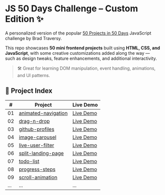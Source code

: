 # JS 50 Days Challenge – Custom Edition ✨

A personalized version of the popular [50 Projects in 50 Days](https://github.com/bradtraversy/50projects50days) JavaScript challenge by Brad Traversy.

This repo showcases **50 mini frontend projects** built using **HTML, CSS, and JavaScript**, with some creative customizations added along the way — such as design tweaks, feature enhancements, and additional interactivity.

> 🛠️ Great for learning DOM manipulation, event handling, animations, and UI patterns.

## 🔗 Project Index


| #  | Project                   | Live Demo           |
|----|---------------------------|---------------------|
| 01 | [animated-navigation](animated-navigation)       | [Live Demo](https://yuleizhu-raymond.github.io/js-50days-custom/animated-navigation/index.html)     |
| 02 | [drag-n-drop](drag-n-drop)                       | [Live Demo](https://yuleizhu-raymond.github.io/practice/drag-n-drop/index.html)             |
| 03 | [github-profiles](github-profiles)               | [Live Demo](https://yuleizhu-raymond.github.io/practice/github-profiles/index.html)         |
| 04 | [image-carousel](image-carousel)                 | [Live Demo](https://yuleizhu-raymond.github.io/practice/image-carousel/index.html)          |
| 05 | [live-user-filter](live-user-filter)             | [Live Demo](https://yuleizhu-raymond.github.io/practice/live-user-filter/index.html)        |
| 06 | [split-landing-page](split-landing-page)         | [Live Demo](https://yuleizhu-raymond.github.io/practice/split-landing-page/index.html)      |
| 07 | [todo-list](todo-list)                           | [Live Demo](https://yuleizhu-raymond.github.io/practice/todo-list/index.html)               |
| 08 | [progress-steps](progress-steps)                 | [Live Demo](https://yuleizhu-raymond.github.io/practice/progress-steps/index.html)          |
| 09 | [scroll-animation](scroll-animation)             | [Live Demo](https://yuleizhu-raymond.github.io/practice/scroll-animation/index.html)          |
| ... | ...                      | ...                 |
